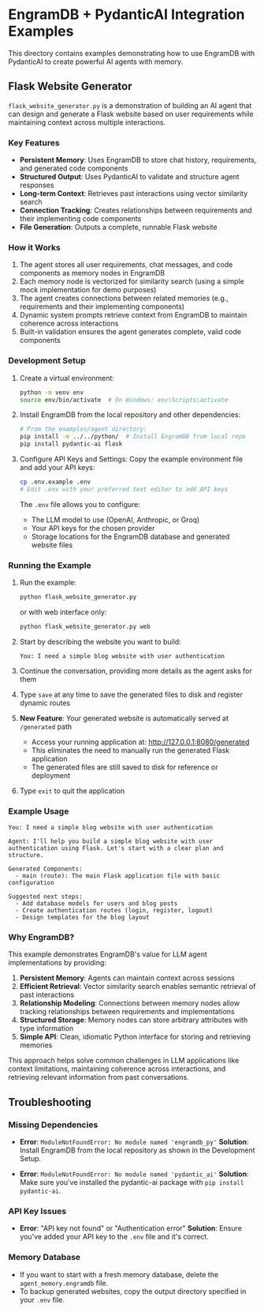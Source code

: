 # EngramDB + PydanticAI Integration Examples

This directory contains examples demonstrating how to use EngramDB with PydanticAI to create powerful AI agents with memory.

## Flask Website Generator

`flask_website_generator.py` is a demonstration of building an AI agent that can design and generate a Flask website based on user requirements while maintaining context across multiple interactions.

### Key Features

- **Persistent Memory**: Uses EngramDB to store chat history, requirements, and generated code components
- **Structured Output**: Uses PydanticAI to validate and structure agent responses
- **Long-term Context**: Retrieves past interactions using vector similarity search
- **Connection Tracking**: Creates relationships between requirements and their implementing code components
- **File Generation**: Outputs a complete, runnable Flask website

### How it Works

1. The agent stores all user requirements, chat messages, and code components as memory nodes in EngramDB
2. Each memory node is vectorized for similarity search (using a simple mock implementation for demo purposes)
3. The agent creates connections between related memories (e.g., requirements and their implementing components)
4. Dynamic system prompts retrieve context from EngramDB to maintain coherence across interactions
5. Built-in validation ensures the agent generates complete, valid code components

### Development Setup

1. Create a virtual environment:
   ```bash
   python -m venv env
   source env/bin/activate  # On Windows: env\Scripts\activate
   ```

2. Install EngramDB from the local repository and other dependencies:
   ```bash
   # From the examples/agent directory:
   pip install -e ../../python/  # Install EngramDB from local repo
   pip install pydantic-ai flask
   ```

3. Configure API Keys and Settings:
   Copy the example environment file and add your API keys:
   ```bash
   cp .env.example .env
   # Edit .env with your preferred text editor to add API keys
   ```

   The `.env` file allows you to configure:
   - The LLM model to use (OpenAI, Anthropic, or Groq)
   - Your API keys for the chosen provider
   - Storage locations for the EngramDB database and generated website files

### Running the Example

1. Run the example:
   ```bash
   python flask_website_generator.py
   ```

   or with web interface only:
   ```bash
   python flask_website_generator.py web
   ```

2. Start by describing the website you want to build:
   ```
   You: I need a simple blog website with user authentication
   ```

3. Continue the conversation, providing more details as the agent asks for them

4. Type `save` at any time to save the generated files to disk and register dynamic routes

5. **New Feature**: Your generated website is automatically served at `/generated` path
   - Access your running application at: http://127.0.0.1:8080/generated
   - This eliminates the need to manually run the generated Flask application
   - The generated files are still saved to disk for reference or deployment

6. Type `exit` to quit the application

### Example Usage

```
You: I need a simple blog website with user authentication

Agent: I'll help you build a simple blog website with user authentication using Flask. Let's start with a clear plan and structure.

Generated Components:
  - main (route): The main Flask application file with basic configuration

Suggested next steps:
  - Add database models for users and blog posts
  - Create authentication routes (login, register, logout)
  - Design templates for the blog layout
```

### Why EngramDB?

This example demonstrates EngramDB's value for LLM agent implementations by providing:

1. **Persistent Memory**: Agents can maintain context across sessions
2. **Efficient Retrieval**: Vector similarity search enables semantic retrieval of past interactions
3. **Relationship Modeling**: Connections between memory nodes allow tracking relationships between requirements and implementations
4. **Structured Storage**: Memory nodes can store arbitrary attributes with type information
5. **Simple API**: Clean, idiomatic Python interface for storing and retrieving memories

This approach helps solve common challenges in LLM applications like context limitations, maintaining coherence across interactions, and retrieving relevant information from past conversations.

## Troubleshooting

### Missing Dependencies
- **Error**: `ModuleNotFoundError: No module named 'engramdb_py'`
  **Solution**: Install EngramDB from the local repository as shown in the Development Setup.

- **Error**: `ModuleNotFoundError: No module named 'pydantic_ai'`
  **Solution**: Make sure you've installed the pydantic-ai package with `pip install pydantic-ai`.

### API Key Issues
- **Error**: "API key not found" or "Authentication error"
  **Solution**: Ensure you've added your API key to the `.env` file and it's correct.

### Memory Database
- If you want to start with a fresh memory database, delete the `agent_memory.engramdb` file.
- To backup generated websites, copy the output directory specified in your `.env` file.